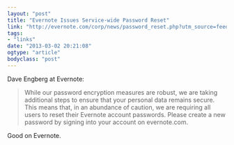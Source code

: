 ```yaml
---
layout: "post"
title: "Evernote Issues Service-wide Password Reset"
link: "http://evernote.com/corp/news/password_reset.php?utm_source=feedburner&utm_medium=feed&utm_campaign=Feed%253A+512px+%2528512+Pixels%2529"
tags: 
- "links"
date: "2013-03-02 20:21:08"
ogtype: "article"
bodyclass: "post"
---
```


Dave Engberg at Evernote:

> While our password encryption measures are robust, we are taking additional steps to ensure that your personal data remains secure. This means that, in an abundance of caution, we are requiring all users to reset their Evernote account passwords. Please create a new password by signing into your account on evernote.com.

Good on Evernote.
